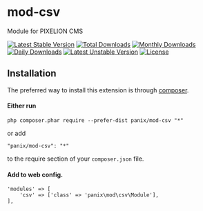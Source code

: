 # mod-csv

Module for PIXELION CMS

[![Latest Stable Version](https://poser.pugx.org/panix/mod-csv/v/stable)](https://packagist.org/packages/panix/mod-csv) [![Total Downloads](https://poser.pugx.org/panix/mod-csv/downloads)](https://packagist.org/packages/panix/mod-csv) [![Monthly Downloads](https://poser.pugx.org/panix/mod-csv/d/monthly)](https://packagist.org/packages/panix/mod-csv) [![Daily Downloads](https://poser.pugx.org/panix/mod-csv/d/daily)](https://packagist.org/packages/panix/mod-csv) [![Latest Unstable Version](https://poser.pugx.org/panix/mod-csv/v/unstable)](https://packagist.org/packages/panix/mod-csv) [![License](https://poser.pugx.org/panix/mod-csv/license)](https://packagist.org/packages/panix/mod-csv)


## Installation

The preferred way to install this extension is through [composer](http://getcomposer.org/download/).

#### Either run

```
php composer.phar require --prefer-dist panix/mod-csv "*"
```

or add

```
"panix/mod-csv": "*"
```

to the require section of your `composer.json` file.


#### Add to web config.
```
'modules' => [
    'csv' => ['class' => 'panix\mod\csv\Module'],
],
```
